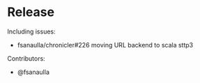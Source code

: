 # Release

Including issues:

- fsanaulla/chronicler#226 moving URL backend to scala sttp3

Contributors:

- @fsanaulla
